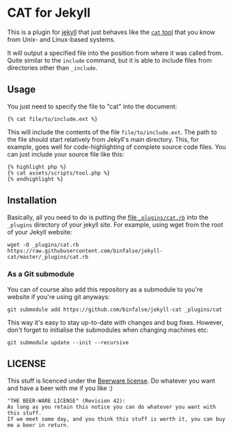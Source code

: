 # CAT for Jekyll

This is a plugin for [jekyll](http://jekyllrb.com/) that just behaves like the [`cat` tool](https://en.wikipedia.org/wiki/Cat_%28Unix%29) that you know from Unix- and Linux-based systems.

It will output a specified file into the position from where it was called from.
Quite similar to the `include` command, but it is able to include files from directories other than `_include`.


## Usage

You just need to specify the file to "cat" into the document:

    {% cat file/to/include.ext %}

This will include the contents of the file `file/to/include.ext`.
The path to the file should start relatively from Jekyll's main directory.
This, for example, goes well for code-highlighting of complete source code files.
You can just include your source file like this:

    {% highlight php %}
    {% cat assets/scripts/tool.php %}
    {% endhighlight %}


## Installation

Basically, all you need to do is putting the [file `_plugins/cat.rb`](_plugins/cat.rb) into the `_plugins` directory of your jekyll site.
For example, using wget from the root of your Jekyll website:

    wget -O _plugins/cat.rb https://raw.githubusercontent.com/binfalse/jekyll-cat/master/_plugins/cat.rb

### As a Git submodule

You can of course also add this repository as a submodule to you're website if you're using git anyways:

    git submodule add https://github.com/binfalse/jekyll-cat _plugins/cat

This way it's easy to stay up-to-date with changes and bug fixes.
However, don't forget to initialise the submodules when changing machines etc:

    git submodule update --init --recursive

## LICENSE

This stuff is licenced under the [Beerware license](https://en.wikipedia.org/wiki/Beerware).
Do whatever you want and have a beer with me if you like :)

    "THE BEER-WARE LICENSE" (Revision 42):
    As long as you retain this notice you can do whatever you want with this stuff.
    If we meet some day, and you think this stuff is worth it, you can buy me a beer in return.


